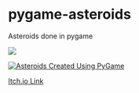 # pygame-asteroids
Asteroids done in pygame

![](https://media.giphy.com/media/v1.Y2lkPTc5MGI3NjExNDQ2YjJlM2JiY2Y2MjY5Njc4N2U3NmM4ZmRmNGUwZjk4NTMzY2Y4YiZjdD1n/1UGtEmK4Z9hTFg1O32/giphy.gif)


[![Asteroids Created Using PyGame](https://img.youtube.com/vi/7TO6dJfFZHU/0.jpg)](https://www.youtube.com/watch?v=7TO6dJfFZHU)


[Itch.io Link](https://doomtoo.itch.io/asteroids-pygame)
